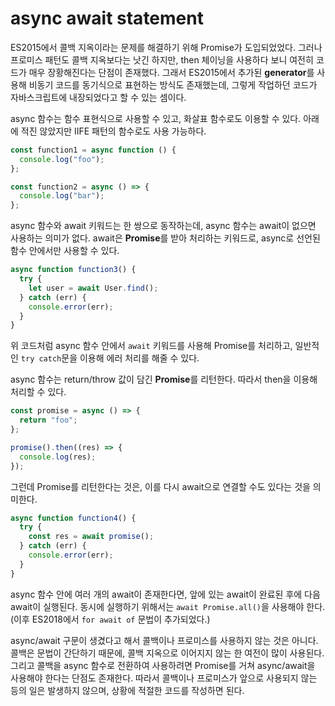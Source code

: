 # async await statement

ES2015에서 콜백 지옥이라는 문제를 해결하기 위해 Promise가 도입되었었다. 그러나 프로미스 패턴도 콜백 지옥보다는 낫긴 하지만, then 체이닝을 사용하다 보니 여전히 코드가 매우 장황해진다는 단점이 존재했다. 그래서 ES2015에서 추가된 **generator**를 사용해 비동기 코드를 동기식으로 표현하는 방식도 존재했는데, 그렇게 작업하던 코드가 자바스크립트에 내장되었다고 할 수 있는 셈이다.

async 함수는 함수 표현식으로 사용할 수 있고, 화살표 함수로도 이용할 수 있다. 아래에 적진 않았지만 IIFE 패턴의 함수로도 사용 가능하다.

```javascript
const function1 = async function () {
  console.log("foo");
};

const function2 = async () => {
  console.log("bar");
};
```

async 함수와 await 키워드는 한 쌍으로 동작하는데, async 함수는 await이 없으면 사용하는 의미가 없다. await은 **Promise**를 받아 처리하는 키워드로, async로 선언된 함수 안에서만 사용할 수 있다.

```javascript
async function function3() {
  try {
    let user = await User.find();
  } catch (err) {
    console.error(err);
  }
}
```

위 코드처럼 async 함수 안에서 `await` 키워드를 사용해 Promise를 처리하고, 일반적인 `try catch`문을 이용해 에러 처리를 해줄 수 있다.

async 함수는 return/throw 값이 담긴 **Promise**를 리턴한다. 따라서 then을 이용해 처리할 수 있다.

```javascript
const promise = async () => {
  return "foo";
};

promise().then((res) => {
  console.log(res);
});
```

그런데 Promise를 리턴한다는 것은, 이를 다시 await으로 연결할 수도 있다는 것을 의미한다.

```javascript
async function function4() {
  try {
    const res = await promise();
  } catch (err) {
    console.error(err);
  }
}
```

async 함수 안에 여러 개의 await이 존재한다면, 앞에 있는 await이 완료된 후에 다음 await이 실행된다. 동시에 실행하기 위해서는 `await Promise.all()`을 사용해야 한다. (이후 ES2018에서 `for await of` 문법이 추가되었다.)

async/await 구문이 생겼다고 해서 콜백이나 프로미스를 사용하지 않는 것은 아니다. 콜백은 문법이 간단하기 때문에, 콜백 지옥으로 이어지지 않는 한 여전이 많이 사용된다. 그리고 콜백을 async 함수로 전환하여 사용하려면 Promise를 거쳐 async/await을 사용해야 한다는 단점도 존재한다. 따라서 콜백이나 프로미스가 앞으로 사용되지 않는 등의 일은 발생하지 않으며, 상황에 적절한 코드를 작성하면 된다.
